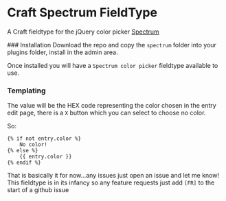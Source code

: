 # Craft Spectrum FieldType
A Craft fieldtype for the jQuery color picker [Spectrum](https://bgrins.github.io/spectrum/)

### Installation
Download the repo and copy the `spectrum` folder into your plugins folder, install in the admin area.

Once installed you will have a `Spectrum color picker` fieldtype available to use.

### Templating
The value will be the HEX code representing the color chosen in the entry edit page, there is a `X` button which you can select to choose no color.

So:

```twig
{% if not entry.color %}
	No color!
{% else %}
	{{ entry.color }}
{% endif %}
```

That is basically it for now...any issues just open an issue and let me know! This fieldtype is in its infancy so any feature requests just add `[FR]` to the start of a github issue
